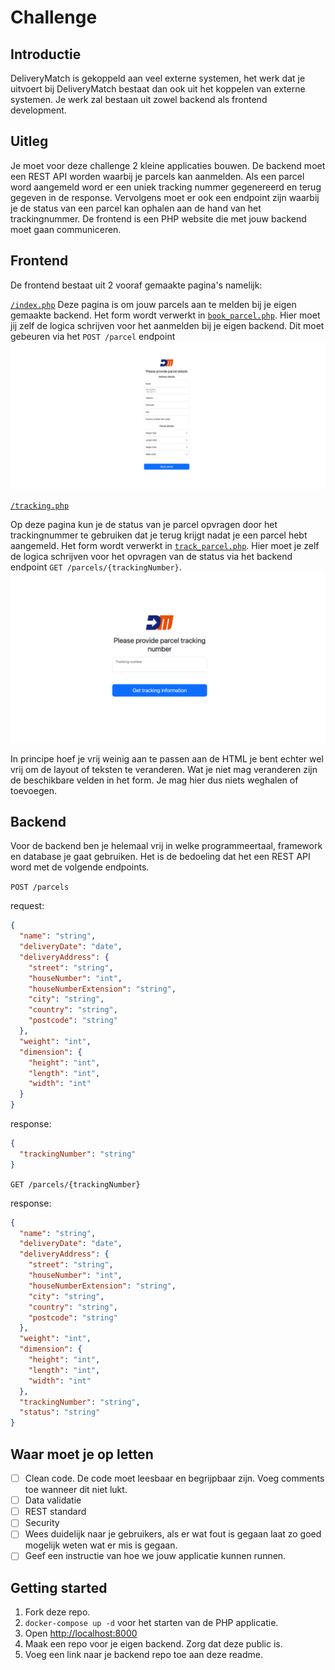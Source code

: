 # Challenge

## Introductie
DeliveryMatch is gekoppeld aan veel externe systemen, het werk dat je uitvoert bij DeliveryMatch bestaat dan ook uit het koppelen van externe systemen. Je werk zal bestaan uit zowel backend als frontend development.

## Uitleg
Je moet voor deze challenge 2 kleine applicaties bouwen. De backend moet een REST API worden waarbij je parcels kan aanmelden. Als een parcel word aangemeld word er een uniek tracking nummer gegenereerd en terug gegeven in de response. Vervolgens moet er ook een endpoint zijn waarbij je de status van een parcel kan ophalen aan de hand van het trackingnummer. De frontend is een PHP website die met jouw backend moet gaan communiceren.
## Frontend
De frontend bestaat uit 2 vooraf gemaakte pagina's namelijk: 

[`/index.php`](./src/index.php)
Deze pagina is om jouw parcels aan te melden bij je eigen gemaakte backend. Het form wordt verwerkt in [`book_parcel.php`](./src/actions/book_parcel.php). Hier moet jij zelf de logica schrijven voor het aanmelden bij je eigen backend. Dit moet gebeuren via het `POST /parcel` endpoint
![img_1.png](docs/booking-pagina.png)

[`/tracking.php`](./src/tracking.php)

Op deze pagina kun je de status van je parcel opvragen door het trackingnummer te gebruiken dat je terug krijgt nadat je een parcel hebt aangemeld. Het form wordt verwerkt in [`track_parcel.php`](./src/actions/track_parcel.php). Hier moet je zelf de logica schrijven voor het opvragen van de status via het backend endpoint `GET /parcels/{trackingNumber}`.
![img.png](docs/tracking-pagina.png)

In principe hoef je vrij weinig aan te passen aan de HTML je bent echter wel vrij om de layout of teksten te veranderen. Wat je niet mag veranderen zijn de beschikbare velden in het form. Je mag hier dus niets weghalen of toevoegen. 
## Backend
Voor de backend ben je helemaal vrij in welke programmeertaal, framework en database je gaat gebruiken. Het is de bedoeling dat het een REST API word met de volgende endpoints.

`POST /parcels`

request:
```json
{
  "name": "string",
  "deliveryDate": "date",
  "deliveryAddress": {
    "street": "string",
    "houseNumber": "int",
    "houseNumberExtension": "string",
    "city": "string",
    "country": "string",
    "postcode": "string"
  },
  "weight": "int",
  "dimension": {
    "height": "int",
    "length": "int",
    "width": "int" 
  }
}   
```

response:
```json
{
  "trackingNumber": "string"
}
```

`GET /parcels/{trackingNumber}`

response:
```json
{
  "name": "string",
  "deliveryDate": "date",
  "deliveryAddress": {
    "street": "string",
    "houseNumber": "int",
    "houseNumberExtension": "string",
    "city": "string",
    "country": "string",
    "postcode": "string"
  },
  "weight": "int",
  "dimension": {
    "height": "int",
    "length": "int",
    "width": "int" 
  },
  "trackingNumber": "string",
  "status": "string"
}
```

## Waar moet je op letten
- [ ] Clean code. De code moet leesbaar en begrijpbaar zijn. Voeg comments toe wanneer dit niet lukt.
- [ ] Data validatie
- [ ] REST standard
- [ ] Security
- [ ] Wees duidelijk naar je gebruikers, als er wat fout is gegaan laat zo goed mogelijk weten wat er mis is gegaan.
- [ ] Geef een instructie van hoe we jouw applicatie kunnen runnen.

## Getting started
1. Fork deze repo.
2. `docker-compose up -d` voor het starten van de PHP applicatie.
3. Open [http://localhost:8000](http://localhost:8000)
4. Maak een repo voor je eigen backend. Zorg dat deze public is.
5. Voeg een link naar je backend repo toe aan deze readme.

